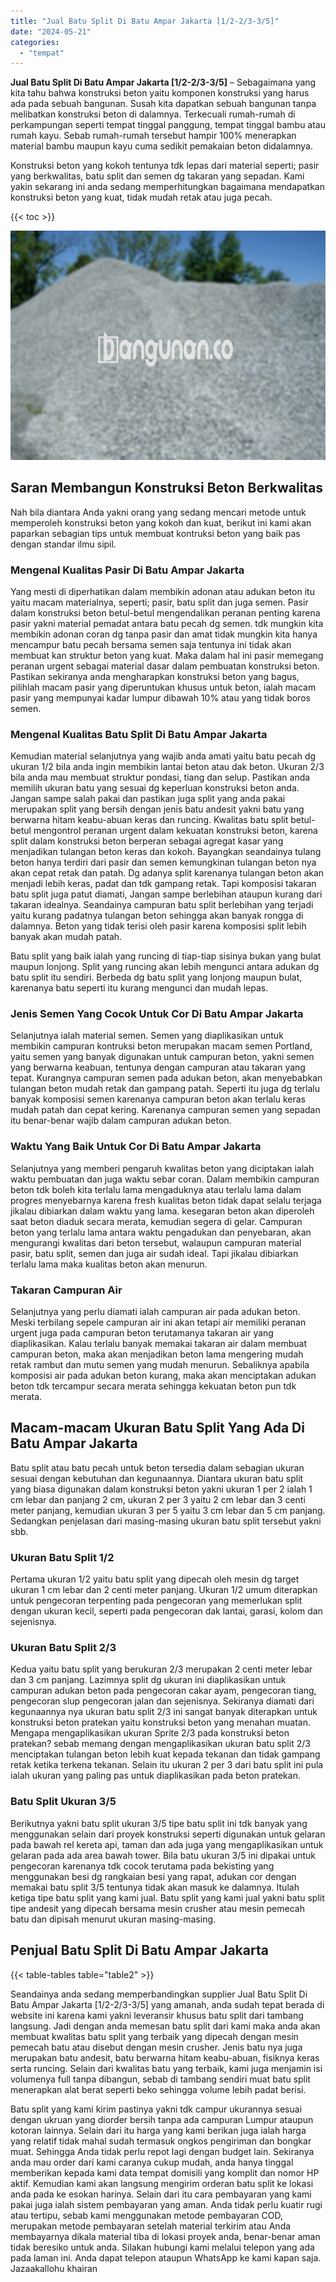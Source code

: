 ```yaml
---
title: "Jual Batu Split Di Batu Ampar Jakarta [1/2-2/3-3/5]"
date: "2024-05-21"
categories: 
  - "tempat"
---
```


**Jual Batu Split Di Batu Ampar Jakarta \[1/2-2/3-3/5\]** – Sebagaimana yang kita tahu bahwa konstruksi beton yaitu komponen konstruksi yang harus ada pada sebuah bangunan. Susah kita dapatkan sebuah bangunan tanpa melibatkan konstruksi beton di dalamnya. Terkecuali rumah-rumah di perkampungan seperti tempat tinggal panggung, tempat tinggal bambu atau rumah kayu. Sebab rumah-rumah tersebut hampir 100% menerapkan material bambu maupun kayu cuma sedikit pemakaian beton didalamnya.

Konstruksi beton yang kokoh tentunya tdk lepas dari material seperti; pasir yang berkwalitas, batu split dan semen dg takaran yang sepadan. Kami yakin sekarang ini anda sedang memperhitungkan bagaimana mendapatkan konstruksi beton yang kuat, tidak mudah retak atau juga pecah.

{{< toc >}}

![Jual Batu Split Di Batu Ampar Jakarta [1/2-2/3-3/5]](/images/jual-batu-split-33.png)

## Saran Membangun Konstruksi Beton Berkwalitas

Nah bila diantara Anda yakni orang yang sedang mencari metode untuk memperoleh konstruksi beton yang kokoh dan kuat, berikut ini kami akan paparkan sebagian tips untuk membuat kontruksi beton yang baik pas dengan standar ilmu sipil.

### Mengenal Kualitas Pasir Di Batu Ampar Jakarta

Yang mesti di diperhatikan dalam membikin adonan atau adukan beton itu yaitu macam materialnya, seperti; pasir, batu split dan juga semen. Pasir dalam konstruksi beton betul-betul mengendalikan peranan penting karena pasir yakni material pemadat antara batu pecah dg semen. tdk mungkin kita membikin adonan coran dg tanpa pasir dan amat tidak mungkin kita hanya mencampur batu pecah bersama semen saja tentunya ini tidak akan membuat kan struktur beton yang kuat. Maka dalam hal ini pasir memegang peranan urgent sebagai material dasar dalam pembuatan konstruksi beton. Pastikan sekiranya anda mengharapkan konstruksi beton yang bagus, pilihlah macam pasir yang diperuntukan khusus untuk beton, ialah macam pasir yang mempunyai kadar lumpur dibawah 10% atau yang tidak boros semen.

### Mengenal Kualitas Batu Split Di Batu Ampar Jakarta

Kemudian material selanjutnya yang wajib anda amati yaitu batu pecah dg ukuran 1/2 bila anda ingin membikin lantai beton atau dak beton. Ukuran 2/3 bila anda mau membuat struktur pondasi, tiang dan selup. Pastikan anda memilih ukuran batu yang sesuai dg keperluan konstruksi beton anda. Jangan sampe salah pakai dan pastikan juga split yang anda pakai merupakan split yang bersih dengan jenis batu andesit yakni batu yang berwarna hitam keabu-abuan keras dan runcing. Kwalitas batu split betul-betul mengontrol peranan urgent dalam kekuatan konstruksi beton, karena split dalam konstruksi beton berperan sebagai agregat kasar yang menjadikan tulangan beton keras dan kokoh. Bayangkan seandainya tulang beton hanya terdiri dari pasir dan semen kemungkinan tulangan beton nya akan cepat retak dan patah. Dg adanya split karenanya tulangan beton akan menjadi lebih keras, padat dan tdk gampang retak. Tapi komposisi takaran batu split juga patut diamati, Jangan sampe berlebihan ataupun kurang dari takaran idealnya. Seandainya campuran batu split berlebihan yang terjadi yaitu kurang padatnya tulangan beton sehingga akan banyak rongga di dalamnya. Beton yang tidak terisi oleh pasir karena komposisi split lebih banyak akan mudah patah.

Batu split yang baik ialah yang runcing di tiap-tiap sisinya bukan yang bulat maupun lonjong. Split yang runcing akan lebih mengunci antara adukan dg batu split itu sendiri. Berbeda dg batu split yang lonjong maupun bulat, karenanya batu seperti itu kurang mengunci dan mudah lepas.

### Jenis Semen Yang Cocok Untuk Cor Di Batu Ampar Jakarta

Selanjutnya ialah material semen. Semen yang diaplikasikan untuk membikin campuran kontruksi beton merupakan macam semen Portland, yaitu semen yang banyak digunakan untuk campuran beton, yakni semen yang berwarna keabuan, tentunya dengan campuran atau takaran yang tepat. Kurangnya campuran semen pada adukan beton, akan menyebabkan tulangan beton mudah retak dan gampang patah. Seperti itu juga dg terlalu banyak komposisi semen karenanya campuran beton akan terlalu keras mudah patah dan cepat kering. Karenanya campuran semen yang sepadan itu benar-benar wajib dalam campuran adukan beton.

### Waktu Yang Baik Untuk Cor Di Batu Ampar Jakarta

Selanjutnya yang memberi pengaruh kwalitas beton yang diciptakan ialah waktu pembuatan dan juga waktu sebar coran. Dalam membikin campuran beton tdk boleh kita terlalu lama mengaduknya atau terlalu lama dalam progres menyebarnya karena fresh kualitas beton tidak dapat selalu terjaga jikalau dibiarkan dalam waktu yang lama. kesegaran beton akan diperoleh saat beton diaduk secara merata, kemudian segera di gelar. Campuran beton yang terlalu lama antara waktu pengadukan dan penyebaran, akan mengurangi kwalitas dari beton tersebut, walaupun campuran material pasir, batu split, semen dan juga air sudah ideal. Tapi jikalau dibiarkan terlalu lama maka kualitas beton akan menurun.

### Takaran Campuran Air

Selanjutnya yang perlu diamati ialah campuran air pada adukan beton. Meski terbilang sepele campuran air ini akan tetapi air memiliki peranan urgent juga pada campuran beton terutamanya takaran air yang diaplikasikan. Kalau terlalu banyak memakai takaran air dalam membuat campuran beton, maka akan menjadikan beton lama mengering mudah retak rambut dan mutu semen yang mudah menurun. Sebaliknya apabila komposisi air pada adukan beton kurang, maka akan menciptakan adukan beton tdk tercampur secara merata sehingga kekuatan beton pun tdk merata.

## Macam-macam Ukuran Batu Split Yang Ada Di Batu Ampar Jakarta

Batu split atau batu pecah untuk beton tersedia dalam sebagian ukuran sesuai dengan kebutuhan dan kegunaannya. Diantara ukuran batu split yang biasa digunakan dalam konstruksi beton yakni ukuran 1 per 2 ialah 1 cm lebar dan panjang 2 cm, ukuran 2 per 3 yaitu 2 cm lebar dan 3 centi meter panjang, kemudian ukuran 3 per 5 yaitu 3 cm lebar dan 5 cm panjang. Sedangkan penjelasan dari masing-masing ukuran batu split tersebut yakni sbb.

### Ukuran Batu Split 1/2

Pertama ukuran 1/2 yaitu batu split yang dipecah oleh mesin dg target ukuran 1 cm lebar dan 2 centi meter panjang. Ukuran 1/2 umum diterapkan untuk pengecoran terpenting pada pengecoran yang memerlukan split dengan ukuran kecil, seperti pada pengecoran dak lantai, garasi, kolom dan sejenisnya.

### Ukuran Batu Split 2/3

Kedua yaitu batu split yang berukuran 2/3 merupakan 2 centi meter lebar dan 3 cm panjang. Lazimnya split dg ukuran ini diaplikasikan untuk campuran adukan beton pada pengecoran cakar ayam, pengecoran tiang, pengecoran slup pengecoran jalan dan sejenisnya. Sekiranya diamati dari kegunaannya nya ukuran batu split 2/3 ini sangat banyak diterapkan untuk konstruksi beton pratekan yaitu konstruksi beton yang menahan muatan. Mengapa mengaplikasikan ukuran Sprite 2/3 pada konstruksi beton pratekan? sebab memang dengan mengaplikasikan ukuran batu split 2/3 menciptakan tulangan beton lebih kuat kepada tekanan dan tidak gampang retak ketika terkena tekanan. Selain itu ukuran 2 per 3 dari batu split ini pula ialah ukuran yang paling pas untuk diaplikasikan pada beton pratekan.

### Batu Split Ukuran 3/5

Berikutnya yakni batu split ukuran 3/5 tipe batu split ini tdk banyak yang menggunakan selain dari proyek konstruksi seperti digunakan untuk gelaran pada bawah rel kereta api, taman dan ada juga yang mengaplikasikan untuk gelaran pada ada area bawah tower. Bila batu ukuran 3/5 ini dipakai untuk pengecoran karenanya tdk cocok terutama pada bekisting yang menggunakan besi dg rangkaian besi yang rapat, adukan cor dengan memakai batu split 3/5 tentunya tidak akan masuk ke dalamnya. Itulah ketiga tipe batu split yang kami jual. Batu split yang kami jual yakni batu split tipe andesit yang dipecah bersama mesin crusher atau mesin pemecah batu dan dipisah menurut ukuran masing-masing.

## Penjual Batu Split Di Batu Ampar Jakarta

{{< table-tables table="table2" >}}

Seandainya anda sedang memperbandingkan supplier Jual Batu Split Di Batu Ampar Jakarta \[1/2-2/3-3/5\] yang amanah, anda sudah tepat berada di website ini karena kami yakni leveransir khusus batu split dari tambang langsung. Jadi dengan anda memesan batu split dari kami maka anda akan membuat kwalitas batu split yang terbaik yang dipecah dengan mesin pemecah batu atau disebut dengan mesin crusher. Jenis batu nya juga merupakan batu andesit, batu berwarna hitam keabu-abuan, fisiknya keras serta runcing. Selain dari kwalitas batu yang terbaik, kami juga menjamin isi volumenya full tanpa dibangun, sebab di tambang sendiri muat batu split menerapkan alat berat seperti beko sehingga volume lebih padat berisi.

Batu split yang kami kirim pastinya yakni tdk campur ukurannya sesuai dengan ukruan yang diorder bersih tanpa ada campuran Lumpur ataupun kotoran lainnya. Selain dari itu harga yang kami berikan juga ialah harga yang relatif tidak mahal sudah termasuk ongkos pengiriman dan bongkar muat. Sehingga Anda tidak perlu repot lagi dengan budget lain. Sekiranya anda mau order dari kami caranya cukup mudah, anda hanya tinggal memberikan kepada kami data tempat domisili yang komplit dan nomor HP aktif. Kemudian kami akan langsung mengirim orderan batu split ke lokasi anda pada ke esokan harinya. Selain dari itu cara pembayaran yang kami pakai juga ialah sistem pembayaran yang aman. Anda tidak perlu kuatir rugi atau tertipu, sebab kami menggunakan metode pembayaran COD, merupakan metode pembayaran setelah material terkirim atau Anda membayarnya dikala material tiba di lokasi proyek anda, benar-benar aman tidak beresiko untuk anda. Silakan hubungi kami melalui telepon yang ada pada laman ini. Anda dapat telepon ataupun WhatsApp ke kami kapan saja. Jazaakallohu khairan
